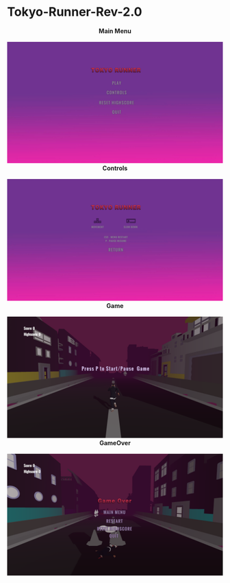 # Tokyo-Runner-Rev-2.0 



<b> <center>  Main Menu </b> </center> </br>
![](SS/MainMenu.png)
<b> <center> Controls </b> </center> </br>
![](SS/Controls.png)
<b> <center>  Game </b> </center> </br>
![](SS/Game.png)
<b> <center>  GameOver  </b> </center> </br>
![](SS/GameOver.png)
